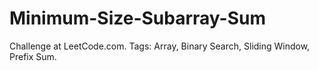 # Minimum-Size-Subarray-Sum
Challenge at LeetCode.com. Tags: Array, Binary Search, Sliding Window, Prefix Sum.
